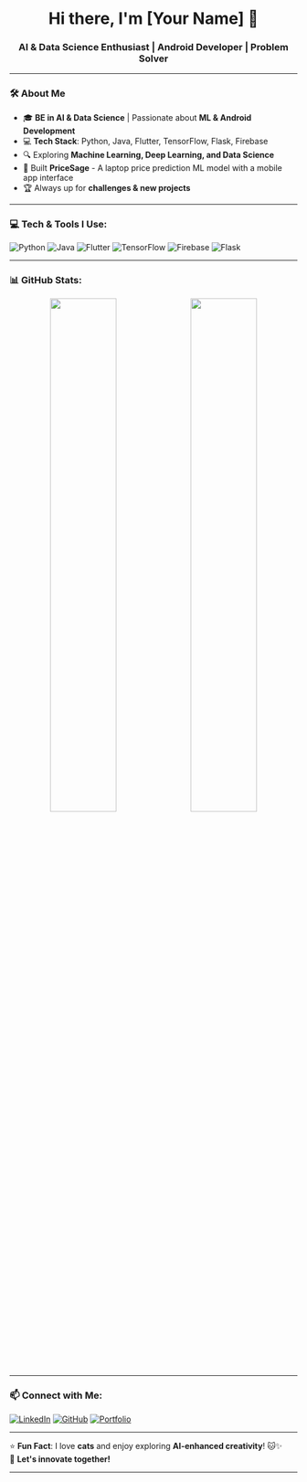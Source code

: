 <h1 align="center">Hi there, I'm [Your Name] 👋</h1>
<h3 align="center">AI & Data Science Enthusiast | Android Developer | Problem Solver</h3>

---

### 🛠 About Me
- 🎓 **BE in AI & Data Science** | Passionate about **ML & Android Development**
- 💻 **Tech Stack**: Python, Java, Flutter, TensorFlow, Flask, Firebase
- 🔍 Exploring **Machine Learning, Deep Learning, and Data Science**
- 🚀 Built **PriceSage** - A laptop price prediction ML model with a mobile app interface  
- 🏆 Always up for **challenges & new projects**

---

### 💻 Tech & Tools I Use:
![Python](https://img.shields.io/badge/Python-3776AB?style=for-the-badge&logo=python&logoColor=white)
![Java](https://img.shields.io/badge/Java-007396?style=for-the-badge&logo=java&logoColor=white)
![Flutter](https://img.shields.io/badge/Flutter-02569B?style=for-the-badge&logo=flutter&logoColor=white)
![TensorFlow](https://img.shields.io/badge/TensorFlow-FF6F00?style=for-the-badge&logo=tensorflow&logoColor=white)
![Firebase](https://img.shields.io/badge/Firebase-FFCA28?style=for-the-badge&logo=firebase&logoColor=black)
![Flask](https://img.shields.io/badge/Flask-000000?style=for-the-badge&logo=flask&logoColor=white)

---

### 📊 GitHub Stats:
<p align="center">
  <img width="48%" src="https://github-readme-stats.vercel.app/api?username=your-username&show_icons=true&theme=dark" />
  <img width="48%" src="https://github-readme-streak-stats.herokuapp.com/?user=your-username&theme=dark" />
</p>

---

### 📫 Connect with Me:
[![LinkedIn](https://img.shields.io/badge/LinkedIn-blue?style=for-the-badge&logo=linkedin)](https://www.linkedin.com/in/ayush-vaze-486694280/)
[![GitHub](https://img.shields.io/badge/GitHub-181717?style=for-the-badge&logo=github)](https://github.com/AyushVaZe67)
[![Portfolio](https://img.shields.io/badge/Portfolio-FF4081?style=for-the-badge&logo=web)](https://yourportfolio.com)

---

⭐ **Fun Fact**: I love **cats** and enjoy exploring **AI-enhanced creativity**! 🐱✨  
🚀 **Let's innovate together!**  

---

